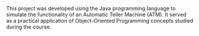  This project was developed using the Java programming language to simulate the functionality of an Automatic Teller Machine (ATM). It served as a practical application of Object-Oriented Programming concepts studied during the course.
